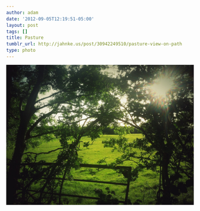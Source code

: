 ```yaml
---
author: adam
date: '2012-09-05T12:19:51-05:00'
layout: post
tags: []
title: Pasture
tumblr_url: http://jahnke.us/post/30942249510/pasture-view-on-path
type: photo
---
```


![](/media/tumblr_m9w2x4tw0x1qga9s2o1_1280.jpg)
